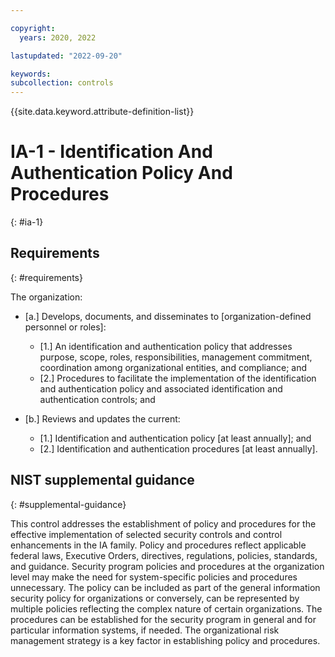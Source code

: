 ```yaml
---

copyright:
  years: 2020, 2022

lastupdated: "2022-09-20"

keywords: 
subcollection: controls
---
```


{{site.data.keyword.attribute-definition-list}}

# IA-1 - Identification And Authentication Policy And Procedures
{: #ia-1}

## Requirements
{: #requirements}

The organization:

- \[a.\] Develops, documents, and disseminates to [organization-defined personnel or roles]:

  - \[1.\] An identification and authentication policy that addresses purpose, scope, roles, responsibilities, management commitment, coordination among organizational entities, and compliance; and
  - \[2.\] Procedures to facilitate the implementation of the identification and authentication policy and associated identification and authentication controls; and

- \[b.\] Reviews and updates the current:

  - \[1.\] Identification and authentication policy [at least annually]; and
  - \[2.\] Identification and authentication procedures [at least annually].

## NIST supplemental guidance
{: #supplemental-guidance}

This control addresses the establishment of policy and procedures for the effective implementation of selected security controls and control enhancements in the IA family. Policy and procedures reflect applicable federal laws, Executive Orders, directives, regulations, policies, standards, and guidance. Security program policies and procedures at the organization level may make the need for system-specific policies and procedures unnecessary. The policy can be included as part of the general information security policy for organizations or conversely, can be represented by multiple policies reflecting the complex nature of certain organizations. The procedures can be established for the security program in general and for particular information systems, if needed. The organizational risk management strategy is a key factor in establishing policy and procedures.

